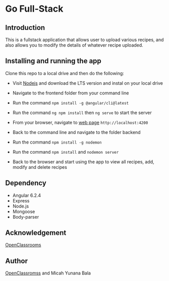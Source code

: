 # Go Full-Stack

## Introduction

This is a fullstack application that allows user to upload various recipes, and also allows you to modify the details of whatever recipe uploaded.

## Installing and running the app

Clone this repo to a local drive and then do the following:

- Visit [Nodejs](https://nodejs.org/en/download/) and download the LTS version and instal on your local drive
- Navigate to the frontend folder from your command line
- Run the command `npm install -g @angular/cli@latest`
- Run the command `ng npm install` then `ng serve` to start the server
- From your browser, navigate to [web page](http://localhost:42000) `http://localhost:4200`

- Back to the command line and navigate to the folder backend
- Run the command `npm install -g nodemon`
- Run the command `npm install` and `nodemon server`
- Back to the browser and start using the app to view all recipes, add, modify and delete recipes

## Dependency

- Angular 6.2.4
- Express
- Node.js
- Mongoose
- Body-parser

## Acknowledgement

[OpenClassrooms](https://openclassrooms.com)

## Author

[OpenClassromss](https://openclassrooms.com) and Micah Yunana Bala
